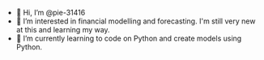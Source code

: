 - 👋 Hi, I’m @pie-31416
- 👀 I’m interested in financial modelling and forecasting. I'm still very new at this and learning my way.
- 🌱 I’m currently learning to code on Python and create models using Python.

<!---
pie-31416/pie-31416 is a ✨ special ✨ repository because its `README.md` (this file) appears on your GitHub profile.
You can click the Preview link to take a look at your changes.
--->
